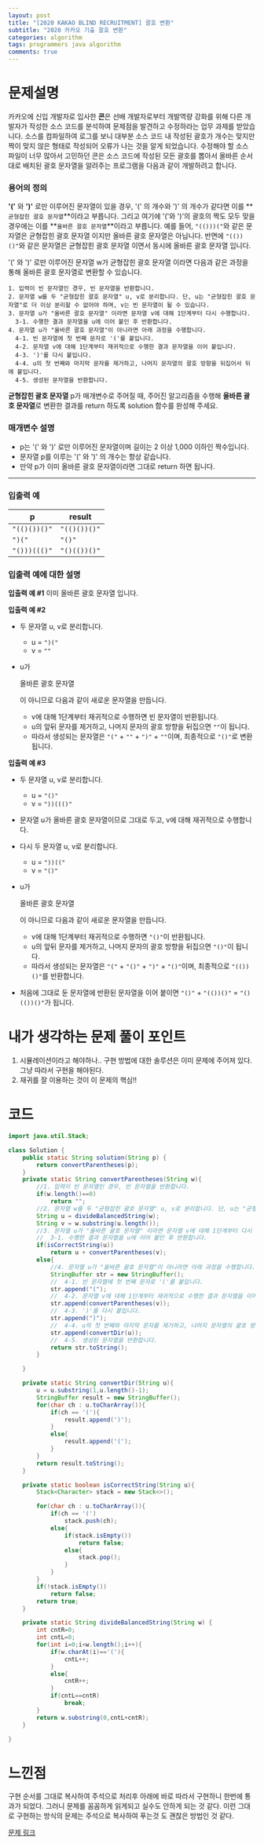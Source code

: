 ```yaml
---
layout: post
title: "[2020 KAKAO BLIND RECRUITMENT] 괄호 변환"
subtitle: "2020 카카오 기출 괄호 변환"
categories: algorithm
tags: programmers java algorithm 
comments: true
---
```


# 문제설명

카카오에 신입 개발자로 입사한 **콘**은 선배 개발자로부터 개발역량 강화를 위해 다른 개발자가 작성한 소스 코드를 분석하여 문제점을 발견하고 수정하라는 업무 과제를 받았습니다. 소스를 컴파일하여 로그를 보니 대부분 소스 코드 내 작성된 괄호가 개수는 맞지만 짝이 맞지 않은 형태로 작성되어 오류가 나는 것을 알게 되었습니다.
수정해야 할 소스 파일이 너무 많아서 고민하던 콘은 소스 코드에 작성된 모든 괄호를 뽑아서 올바른 순서대로 배치된 괄호 문자열을 알려주는 프로그램을 다음과 같이 개발하려고 합니다.

### 용어의 정의

**'('** 와 **')'** 로만 이루어진 문자열이 있을 경우, '(' 의 개수와 ')' 의 개수가 같다면 이를 **`균형잡힌 괄호 문자열`**이라고 부릅니다.
그리고 여기에 '('와 ')'의 괄호의 짝도 모두 맞을 경우에는 이를 **`올바른 괄호 문자열`**이라고 부릅니다.
예를 들어, `"(()))("`와 같은 문자열은 균형잡힌 괄호 문자열 이지만 올바른 괄호 문자열은 아닙니다.
반면에 `"(())()"`와 같은 문자열은 균형잡힌 괄호 문자열 이면서 동시에 올바른 괄호 문자열 입니다.

'(' 와 ')' 로만 이루어진 문자열 w가 균형잡힌 괄호 문자열 이라면 다음과 같은 과정을 통해 올바른 괄호 문자열로 변환할 수 있습니다.

```
1. 입력이 빈 문자열인 경우, 빈 문자열을 반환합니다. 
2. 문자열 w를 두 "균형잡힌 괄호 문자열" u, v로 분리합니다. 단, u는 "균형잡힌 괄호 문자열"로 더 이상 분리할 수 없어야 하며, v는 빈 문자열이 될 수 있습니다. 
3. 문자열 u가 "올바른 괄호 문자열" 이라면 문자열 v에 대해 1단계부터 다시 수행합니다. 
  3-1. 수행한 결과 문자열을 u에 이어 붙인 후 반환합니다. 
4. 문자열 u가 "올바른 괄호 문자열"이 아니라면 아래 과정을 수행합니다. 
  4-1. 빈 문자열에 첫 번째 문자로 '('를 붙입니다. 
  4-2. 문자열 v에 대해 1단계부터 재귀적으로 수행한 결과 문자열을 이어 붙입니다. 
  4-3. ')'를 다시 붙입니다. 
  4-4. u의 첫 번째와 마지막 문자를 제거하고, 나머지 문자열의 괄호 방향을 뒤집어서 뒤에 붙입니다. 
  4-5. 생성된 문자열을 반환합니다.
```

**균형잡힌 괄호 문자열** p가 매개변수로 주어질 때, 주어진 알고리즘을 수행해 **올바른 괄호 문자열**로 변환한 결과를 return 하도록 solution 함수를 완성해 주세요.

### 매개변수 설명

- p는 '(' 와 ')' 로만 이루어진 문자열이며 길이는 2 이상 1,000 이하인 짝수입니다.
- 문자열 p를 이루는 '(' 와 ')' 의 개수는 항상 같습니다.
- 만약 p가 이미 올바른 괄호 문자열이라면 그대로 return 하면 됩니다.

------

### 입출력 예

| p            | result       |
| ------------ | ------------ |
| `"(()())()"` | `"(()())()"` |
| `")("`       | `"()"`       |
| `"()))((()"` | `"()(())()"` |

### 입출력 예에 대한 설명

**입출력 예 #1**
이미 올바른 괄호 문자열 입니다.

**입출력 예 #2**

- 두 문자열 u, v로 분리합니다.

  - u = `")("`
  - v = `""`

- u가

   

  올바른 괄호 문자열

  이 아니므로 다음과 같이 새로운 문자열을 만듭니다.

  - v에 대해 1단계부터 재귀적으로 수행하면 빈 문자열이 반환됩니다.
  - u의 앞뒤 문자를 제거하고, 나머지 문자의 괄호 방향을 뒤집으면 `""`이 됩니다.
  - 따라서 생성되는 문자열은 `"("` + `""` + `")"` + `""`이며, 최종적으로 `"()"`로 변환됩니다.

**입출력 예 #3**

- 두 문자열 u, v로 분리합니다.

  - u = `"()"`
  - v = `"))((()"`

- 문자열 u가 올바른 괄호 문자열이므로 그대로 두고, v에 대해 재귀적으로 수행합니다.

- 다시 두 문자열 u, v로 분리합니다.

  - u = `"))(("`
  - v = `"()"`

- u가

   

  올바른 괄호 문자열

  이 아니므로 다음과 같이 새로운 문자열을 만듭니다.

  - v에 대해 1단계부터 재귀적으로 수행하면 `"()"`이 반환됩니다.
  - u의 앞뒤 문자를 제거하고, 나머지 문자의 괄호 방향을 뒤집으면 `"()"`이 됩니다.
  - 따라서 생성되는 문자열은 `"("` + `"()"` + `")"` + `"()"`이며, 최종적으로 `"(())()"`를 반환합니다.

- 처음에 그대로 둔 문자열에 반환된 문자열을 이어 붙이면 `"()"` + `"(())()"` = `"()(())()"`가 됩니다.

# 내가 생각하는 문제 풀이 포인트

1. 시뮬레이션이라고 해야하나.. 구현 방법에 대한 솔루션은 이미 문제에 주어져 있다. 그냥 따라서 구현을 해야된다.
2. 재귀를 잘 이용하는 것이 이 문제의 핵심!! 



# 코드

~~~java
import java.util.Stack;

class Solution {
    public static String solution(String p) {
        return convertParentheses(p);
    }
    private static String convertParentheses(String w){
        //1. 입력이 빈 문자열인 경우, 빈 문자열을 반환합니다.
        if(w.length()==0)
            return "";
        //2. 문자열 w를 두 "균형잡힌 괄호 문자열" u, v로 분리합니다. 단, u는 "균형잡힌 괄호 문자열"로 더 이상 분리할 수 없어야 하며, v는 빈 문자열이 될 수 있습니다.
        String u = divideBalancedString(w);
        String v = w.substring(u.length());
        //3. 문자열 u가 "올바른 괄호 문자열" 이라면 문자열 v에 대해 1단계부터 다시 수행합니다.
        //  3-1. 수행한 결과 문자열을 u에 이어 붙인 후 반환합니다.
        if(isCorrectString(u))
            return u + convertParentheses(v);
        else{
            //4. 문자열 u가 "올바른 괄호 문자열"이 아니라면 아래 과정을 수행합니다.
            StringBuffer str = new StringBuffer();
            //  4-1. 빈 문자열에 첫 번째 문자로 '('를 붙입니다.
            str.append("(");
            //  4-2. 문자열 v에 대해 1단계부터 재귀적으로 수행한 결과 문자열을 이어 붙입니다.
            str.append(convertParentheses(v));
            //  4-3. ')'를 다시 붙입니다.
            str.append(")");
            //  4-4. u의 첫 번째와 마지막 문자를 제거하고, 나머지 문자열의 괄호 방향을 뒤집어서 뒤에 붙입니다.
            str.append(convertDir(u));
            //  4-5. 생성된 문자열을 반환합니다.
            return str.toString();
        }

    }

    private static String convertDir(String u){
        u = u.substring(1,u.length()-1);
        StringBuffer result = new StringBuffer();
        for(char ch : u.toCharArray()){
            if(ch == '('){
                result.append(')');
            }
            else{
                result.append('(');
            }
        }
        return result.toString();
    }

    private static boolean isCorrectString(String u){
        Stack<Character> stack = new Stack<>();

        for(char ch : u.toCharArray()){
            if(ch == '(')
                stack.push(ch);
            else{
                if(stack.isEmpty())
                    return false;
                else{
                    stack.pop();
                }
            }
        }
        if(!stack.isEmpty())
            return false;
        return true;
    }

    private static String divideBalancedString(String w) {
        int cntR=0;
        int cntL=0;
        for(int i=0;i<w.length();i++){
            if(w.charAt(i)=='('){
                cntL++;
            }
            else{
                cntR++;
            }
            if(cntL==cntR)
                break;
        }
        return w.substring(0,cntL+cntR);
    }

}
~~~



# 느낀점

구현 순서를 그대로 복사하여 주석으로 처리후 아래에 바로 따라서 구현하니 한번에 통과가 되었다. 그러니 문제를 꼼꼼하게 읽게되고 실수도 안하게 되는 것 같다. 이런 그대로 구현하는 방식의 문제는 주석으로 복사하여 푸는것 도 괜찮은 방법인 것 같다.



[문제 링크](https://programmers.co.kr/learn/courses/30/lessons/60058)